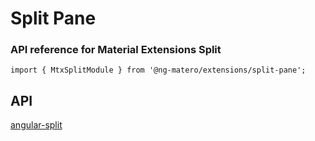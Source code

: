 # Split Pane

### API reference for Material Extensions Split

`import { MtxSplitModule } from '@ng-matero/extensions/split-pane';`

## API

[angular-split](https://angular-split.github.io/#/documentation)

